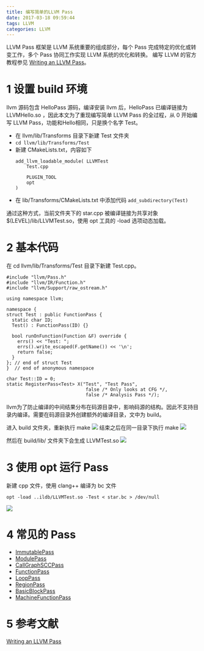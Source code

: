 ```yaml
---
title: 编写简单的LLVM Pass
date: 2017-03-18 09:59:44
tags: LLVM
categories: LLVM
---
```

LLVM Pass 框架是 LLVM 系统重要的组成部分，每个 Pass 完成特定的优化或转变工作，多个 Pass 协同工作实现 LLVM 系统的优化和转换。
编写 LLVM 的官方教程参见 [Writing an LLVM Pass](http://llvm.org/docs/WritingAnLLVMPass.html)。
<!-- more -->

# 1 设置 build 环境
llvm 源码包含 HelloPass 源码，编译安装 llvm 后，HelloPass 已编译链接为 LLVMHello.so ，因此本文为了重现编写简单 LLVM Pass 的全过程，从 0 开始编写 LLVM Pass，功能和Hello相同，只是换个名字 Test。

- 在 llvm/lib/Transforms 目录下新建 Test 文件夹
- `cd llvm/lib/Transforms/Test`
- 新建 CMakeLists.txt，内容如下
    ```
    add_llvm_loadable_module( LLVMTest
        Test.cpp

        PLUGIN_TOOL
        opt
    )
    ```
- 在 lib/Transforms/CMakeLists.txt 中添加代码 `add_subdirectory(Test)`

通过这种方式，当前文件夹下的 star.cpp 被编译链接为共享对象 $(LEVEL)/lib/LLVMTest.so，使用 opt 工具的 -load 选项动态加载。

# 2 基本代码
在 cd llvm/lib/Transforms/Test 目录下新建 Test.cpp。

```
#include "llvm/Pass.h"
#include "llvm/IR/Function.h"
#include "llvm/Support/raw_ostream.h"

using namespace llvm;

namespace {
struct Test : public FunctionPass {
  static char ID;
  Test() : FunctionPass(ID) {}

  bool runOnFunction(Function &F) override {
    errs() << "Test: ";
    errs().write_escaped(F.getName()) << '\n';
    return false;
  }
}; // end of struct Test
}  // end of anonymous namespace

char Test::ID = 0;
static RegisterPass<Test> X("Test", "Test Pass",
                             false /* Only looks at CFG */,
                             false /* Analysis Pass */);
```

llvm为了防止编译的中间结果分布在码源目录中，影响码源的结构。因此不支持目录内编译。需要在码源目录外创建额外的编译目录，文中为 build。

进入 build 文件夹，重新执行 make
![](https://ws1.sinaimg.cn/large/005CA6ZCly1fdqsfrhdkuj30k3039my0.jpg)
结束之后在同一目录下执行 make
![](https://ws1.sinaimg.cn/large/005CA6ZCgy1fdqsls2e5dj30k400l3ye.jpg)

然后在 build/lib/ 文件夹下会生成 LLVMTest.so
![](https://ws1.sinaimg.cn/large/005CA6ZCly1fdqsoj7pfqj30jz01yq38.jpg)

# 3 使用 opt 运行 Pass
新建 cpp 文件，使用 clang++ 编译为 bc 文件
```
opt -load ..ildb/LLVMTest.so -Test < star.bc > /dev/null
```

![](https://ws1.sinaimg.cn/large/005CA6ZCly1fdqsz74o6rj30k104gaas.jpg)

# 4 常见的 Pass
- [ImmutablePass](http://llvm.org/doxygen/classllvm_1_1ImmutablePass.html)
- [ModulePass](http://llvm.org/doxygen/classllvm_1_1ModulePass.html)
- [CallGraphSCCPass](http://llvm.org/doxygen/classllvm_1_1CallGraphSCCPass.html)
- [FunctionPass](http://llvm.org/doxygen/classllvm_1_1Pass.html)
- [LoopPass](http://llvm.org/docs/WritingAnLLVMPass.html#the-looppass-class)
- [RegionPass](http://llvm.org/docs/WritingAnLLVMPass.html#the-regionpass-class)
- [BasicBlockPass](http://llvm.org/docs/WritingAnLLVMPass.html#the-basicblockpass-class)
- [MachineFunctionPass](http://llvm.org/docs/WritingAnLLVMPass.html#the-machinefunctionpass-class)

# 5 参考文献
[Writing an LLVM Pass](http://llvm.org/docs/WritingAnLLVMPass.html)
